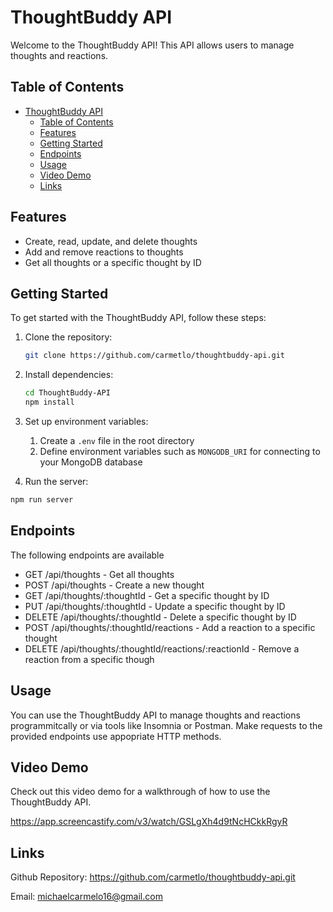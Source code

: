# ThoughtBuddy API

Welcome to the ThoughtBuddy API! This API allows users to manage thoughts and reactions.

## Table of Contents

- [ThoughtBuddy API](#thoughtbuddy-api)
  - [Table of Contents](#table-of-contents)
  - [Features](#features)
  - [Getting Started](#getting-started)
  - [Endpoints](#endpoints)
  - [Usage](#usage)
  - [Video Demo](#video-demo)
  - [Links](#links)

## Features

- Create, read, update, and delete thoughts
- Add and remove reactions to thoughts
- Get all thoughts or a specific thought by ID

## Getting Started

To get started with the ThoughtBuddy API, follow these steps:

1. Clone the repository:

   ```bash
   git clone https://github.com/carmetlo/thoughtbuddy-api.git

2. Install dependencies:
   ```bash
   cd ThoughtBuddy-API
   npm install

3.  Set up environment variables:
    1. Create a `.env` file in the root directory
    2. Define environment variables such as `MONGODB_URI` for connecting to your MongoDB database
   4. Run the server:
   ```bash
   npm run server
   ```
## Endpoints

The following endpoints are available

 - GET /api/thoughts - Get all thoughts
 - POST /api/thoughts - Create a new thought
 - GET /api/thoughts/:thoughtId - Get a specific thought by ID
 - PUT /api/thoughts/:thoughtId - Update a specific thought by ID
 - DELETE /api/thoughts/:thoughtId - Delete a specific thought by ID
 - POST /api/thoughts/:thoughtId/reactions - Add a reaction to a specific thought
 - DELETE /api/thoughts/:thoughtId/reactions/:reactionId - Remove a reaction from a specific though

## Usage

You can use the ThoughtBuddy API to manage thoughts and reactions programmitcally or via tools like Insomnia or Postman.  Make requests to the provided endpoints use appopriate HTTP methods.

## Video Demo
Check out this video demo for a walkthrough of how to use the ThoughtBuddy API.

https://app.screencastify.com/v3/watch/GSLgXh4d9tNcHCkkRgyR

## Links

Github Repository:  https://github.com/carmetlo/thoughtbuddy-api.git

Email: michaelcarmelo16@gmail.com
